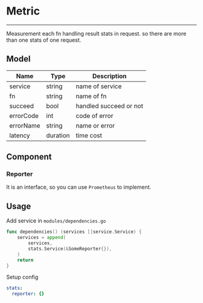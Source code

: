 # Metric

------

Measurement each fn handling result stats in request. so there are more than one stats of one request.

## Model

| Name      | Type     | Description            |
| --------- | -------- | ---------------------- |
| service   | string   | name of service        |
| fn        | string   | name of fn             |
| succeed   | bool     | handled succeed or not |
| errorCode | int      | code of error          |
| errorName | string   | name or error          |
| latency   | duration | time cost              |


## Component
### Reporter 
It is an interface, so you can use `Prometheus` to implement. 

## Usage
Add service in `modules/dependencies.go`
```go
func dependencies() (services []service.Service) {
	services = append(
		services,
		stats.Service(&SomeReporter{}),
	)
	return
}
```
Setup config
```yaml
stats:
  reporter: {}
```